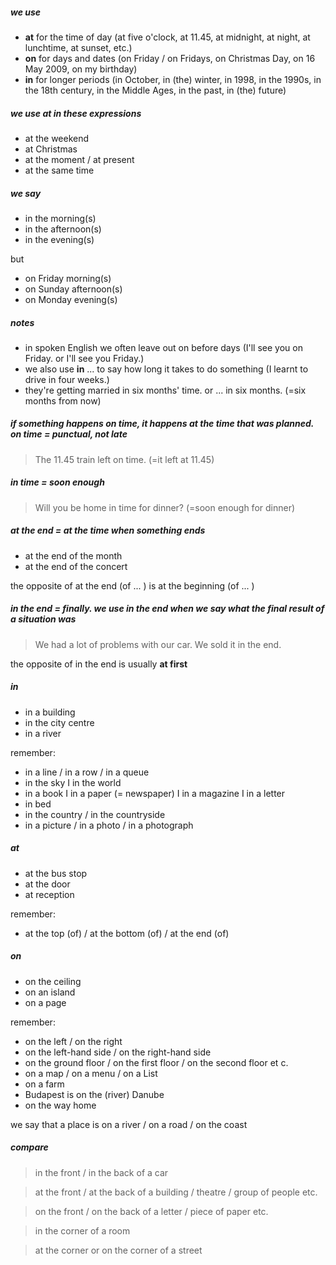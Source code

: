 ##### we use
- **at** for the time of day (at five o'clock, at 11.45, at midnight, at night, at lunchtime, at sunset, etc.)
- **on** for days and dates (on Friday / on Fridays, on Christmas Day, on 16 May 2009, on my birthday)
- **in** for longer periods (in October, in (the) winter, in 1998, in the 1990s, in the 18th century, in the Middle Ages, in the past, in (the) future)

##### we use at in these expressions
- at the weekend
- at Christmas
- at the moment / at present
- at the same time

##### we say
- in the morning(s)
- in the afternoon(s)
- in the evening(s)

but

- on Friday morning(s)
- on Sunday afternoon(s)
- on Monday evening(s)

##### notes
- in spoken English we often leave out on before days (I'll see you on Friday. or I'll see you Friday.)
- we also use **in** ... to say how long it takes to do something (I learnt to drive in four weeks.)
- they're getting married in six months' time. or ... in six months. (=six months from now)

##### if something happens on time, it happens at the time that was planned. on time = punctual, not late
> The 11.45 train left on time. (=it left at 11.45) 

##### in time = soon enough
> Will you be home in time for dinner? (=soon enough for dinner) 

##### at the end = at the time when something ends
- at the end of the month
- at the end of the concert

the opposite of at the end (of ... ) is at the beginning (of ... )

##### in the end = finally. we use in the end when we say what the final result of a situation was
> We had a lot of problems with our car. We sold it in the end.

the opposite of in the end is usually **at first**

##### in
- in a building
- in the city centre
- in a river

remember:
- in a line / in a row / in a queue
- in the sky I in the world
- in a book I in a paper (= newspaper) I in a magazine I in a letter 
- in bed
- in the country / in the countryside
- in a picture / in a photo / in a photograph 

##### at
- at the bus stop
- at the door
- at reception

remember:
- at the top (of) / at the bottom (of) / at the end (of)


##### on
- on the ceiling
- on an island
- on a page

remember:
- on the left / on the right
- on the left-hand side / on the right-hand side 
- on the ground floor / on the first floor / on the second floor et c. 
- on a map / on a menu / on a List 
- on a farm 
- Budapest is on the (river) Danube
- on the way home

we say that a place is on a river / on a road / on the coast

##### compare
> in the front / in the back of a car

> at the front / at the back of a building / theatre / group of people etc. 

> on the front / on the back of a letter / piece of paper etc. 

> in the corner of a room 

> at the corner or on the corner of a street 


